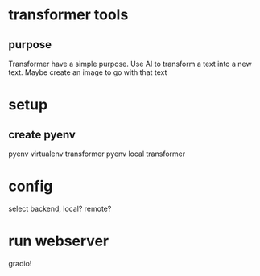 # transformer tools 

## purpose 

Transformer have a simple purpose. Use AI to transform a text into a new text. Maybe create an image to go with that text

# setup
## create pyenv
pyenv virtualenv transformer
pyenv local transformer

# config
select backend, local? remote?

# run webserver
gradio!